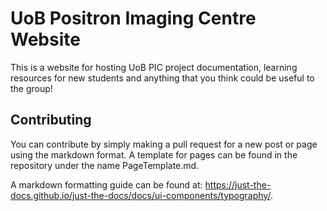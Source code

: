 # UoB Positron Imaging Centre Website

This is a website for hosting UoB PIC project documentation, learning resources for new students and anything that you think could be useful to the group!

## Contributing

You can contribute by simply making a pull request for a new post or page using the markdown format. A template for pages can be found in the repository under the name PageTemplate.md.

A markdown formatting guide can be found at: https://just-the-docs.github.io/just-the-docs/docs/ui-components/typography/.